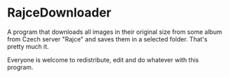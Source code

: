 # RajceDownloader

A program that downloads all images in their original size from some album from Czech server "Rajce" and saves them in a selected folder. That's pretty much it.


Everyone is welcome to redistribute, edit and do whatever with this program. 
